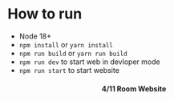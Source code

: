 # How to run
- Node 18+
- ```npm install``` or ```yarn install```
- ```npm run build``` or ```yarn run build```
- ```npm run dev``` to start web in devloper mode
- ```npm run start``` to start website

<h4 align="center">4/11 Room Website</h4>
